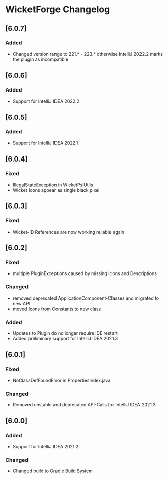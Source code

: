 <!-- Keep a Changelog guide -> https://keepachangelog.com -->

# WicketForge Changelog
## [6.0.7]
### Added
- Changed version range to 221.* - 223.* otherwise IntelliJ 2022.2 marks the plugin as incompatible

## [6.0.6]
### Added
- Support for IntelliJ IDEA 2022.2

## [6.0.5]
### Added
- Support for IntelliJ IDEA 2022.1

## [6.0.4]
### Fixed
- IllegalStateException in WicketPsiUtils
- Wicket Icons appear as single black pixel


## [6.0.3]
### Fixed
- Wicket-ID References are now working reliable again

## [6.0.2]
### Fixed
- multiple PluginExceptions caused by missing Icons and Descriptions
### Changed
- removed deprecated ApplicationComponent-Classes and migrated to new API
- moved Icons from Constants to new class
### Added
- Updates to Plugin do no longer require IDE restart
- Added preliminary support for IntelliJ IDEA 2021.3
## [6.0.1]
### Fixed
- NoClassDefFoundError in PropertiesIndex.java

### Changed
- Removed unstable and deprecated API-Calls for IntelliJ IDEA 2021.3

## [6.0.0]
### Added
- Support for IntelliJ IDEA 2021.2

### Changed
- Changed build to Gradle Build System
